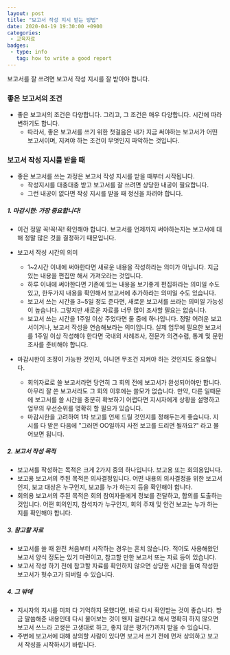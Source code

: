```yaml
---
layout: post
title: "보고서 작성 지시 받는 방법"
date: 2020-04-19 19:30:00 +0900
categories: 
 - 교육자료
badges:
 - type: info
   tag: how to write a good report
---
```


보고서를 잘 쓰려면 보고서 작성 지시를 잘 받아야 합니다.

<!--more-->

### **좋은 보고서의 조건**

- 좋은 보고서의 조건은 다양합니다. 그리고, 그 조건은 매우 다양합니다. 시간에 따라 변하기도 합니다.
  - 따라서, 좋은 보고서를 쓰기 위한 첫걸음은 내가 지금 써야하는 보고서가 어떤 보고서이며, 지켜야 하는 조건이 무엇인지 파악하는 것입니다.

### **보고서 작성 지시를 받을 때**

- 좋은 보고서를 쓰는 과정은 보고서 작성 지시를 받을 때부터 시작됩니다.
  - 작성지시를 대충대충 받고 보고서를 잘 쓰려면 상당한 내공이 필요합니다.
  - 그런 내공이 없다면 작성 지시를 받을 때 정신을 차려야 합니다.  

##### 1. 마감시한: 가장 중요합니다!
  - 이건 정말 꼭!꼭!꼭! 확인해야 합니다. 보고서를 언제까지 써야하는지는 보고서에 대해 정말 많은 것을 결정하기 때문입니다.
  - 보고서 작성 시간의 의미
    - 1~2시간 이내에 써야한다면 새로운 내용을 작성하라는 의미가 아닙니다. 지금 있는 내용을 편집만 해서 가져오라는 것입니다.
    - 하루 이내에 써야한다면 기존에 있는 내용을 보기좋게 편집하라는 의미일 수도 있고, 한두가지 내용을 확인해서 보고서에 추가하라는 의미일 수도 있습니다.
    - 보고서 쓰는 시간을 3~5일 정도 준다면, 새로운 보고서를 쓰라는 의미일 가능성이 높습니다. 그렇지만 새로운 자료를 너무 많이 조사할 필요는 없습니다.
    - 보고서 쓰는 시간을 1주일 이상 주었다면 둘 중에 하나입니다. 정말 어려운 보고서이거나, 보고서 작성을 연습해보라는 의미입니다. 실제 업무에 필요한 보고서를 1주일 이상 작성해야 한다면 국내외 사례조사, 전문가 의견수렴, 통계 및 문헌조사를 준비해야 합니다.

  - 마감시한이 조정이 가능한 것인지, 아니면 무조건 지켜야 하는 것인지도 중요합니다.
    - 회의자료로 쓸 보고서라면 당연히 그 회의 전에 보고서가 완성되어야만 합니다. 아무리 잘 쓴 보고서라도 그 회의 이후에는 쓸모가 없습니다. 만약, 다른 일때문에 보고서를 쓸 시간을 충분히 확보하기 어렵다면 지시자에게 상황을 설명하고 업무의 우선순위를 명확히 할 필요가 있습니다.
    - 마감시한을 고려하여 1차 보고를 언제 드릴 것인지를 정해두는게 좋습니다. 지시를 다 받은 다음에 "그러면 OO일까지 사전 보고를 드리면 될까요?" 라고 물어보면 됩니다.
    
##### 2. 보고서 작성 목적
- 보고서를 작성하는 목적은 크게 2가지 중의 하나입니다. 보고용 또는 회의용입니다.
- 보고용 보고서의 주된 목적은 의사결정입니다. 어떤 내용의 의사결정을 위한 보고서인지, 보고 대상은 누구인지, 보고를 누가 하는지 등을 확인해야 합니다.
- 회의용 보고서의 주된 목적은 회의 참여자들에게 정보를 전달하고, 합의를 도출하는 것입니다. 어떤 회의인지, 참석자가 누구인지, 회의 주재 및 안건 보고는 누가 하는지를 확인해야 합니다.

##### 3. 참고할 자료
- 보고서를 쓸 때 완전 처음부터 시작하는 경우는 흔치 않습니다. 적어도 사용해왔던 보고서 양식 정도는 있기 마련이고, 참고할 만한 보고서 또는 자료 등이 있습니다.
- 보고서 작성 하기 전에 참고할 자료를 확인하지 않으면 상당한 시간을 들여 작성한 보고서가 헛수고가 되버릴 수 있습니다.

##### 4. 그 밖에 
- 지시자의 지시를 미처 다 기억하지 못했다면, 바로 다시 확인받는 것이 좋습니다. 방금 말씀해준 내용인데 다시 물어보는 것이 왠지 걸린다고 해서 명확히 하지 않으면 보고서 쓰느라 고생은 고생대로 하고, 좋지 않은 평가(?)까지 받을 수 있습니다.
- 주변에 보고서에 대해 상의할 사람이 있다면 보고서 쓰기 전에 먼저 상의하고 보고서 작성을 시작하시기 바랍니다.
